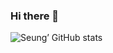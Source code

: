 ### Hi there 👋

![Seung’ GitHub stats](https://github-readme-stats.vercel.app/api?theme=dark&username=thorai219&show_icons=true&count_private=true)
